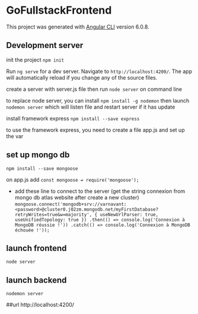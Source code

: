 # GoFullstackFrontend

This project was generated with [Angular CLI](https://github.com/angular/angular-cli) version 6.0.8.

## Development server
init the project `npm init`

Run `ng serve` for a dev server. Navigate to `http://localhost:4200/`. The app will automatically reload if you change any of the source files.

create a server with server.js file then run
`node server` on command line

to replace node server, you can install 
`npm install -g nodemon` then launch
`nodemon server` which will listen file 
and restart server if it has update

install framework express
`npm install --save express`

to use the framework express, you need to create a file app.js
and set up the var

## set up mongo db
`npm install --save mongoose`

on app.js add
`const mongoose = require('mongoose');`

+ add these line to connect to the server (get the string connexion from mongo db atlas website after create a new cluster)
`mongoose.connect('mongodb+srv://varnavant:<password>@cluster0.j02zm.mongodb.net/myFirstDatabase?retryWrites=true&w=majority',
  { useNewUrlParser: true,
  useUnifiedTopology: true })
  .then(() => console.log('Connexion à MongoDB réussie !'))
  .catch(() => console.log('Connexion à MongoDB échouée !'));`

## launch frontend
`node server`

## launch backend
`nodemon server`

##url 
http://localhost:4200/
